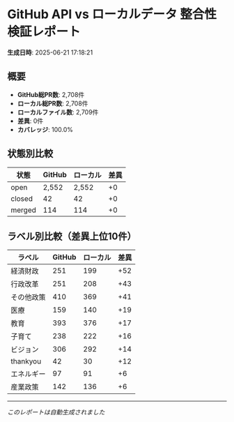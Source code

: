 # GitHub API vs ローカルデータ 整合性検証レポート

**生成日時**: 2025-06-21 17:18:21

## 概要

- **GitHub総PR数**: 2,708件
- **ローカル総PR数**: 2,708件
- **ローカルファイル数**: 2,709件
- **差異**: 0件
- **カバレッジ**: 100.0%

## 状態別比較

| 状態 | GitHub | ローカル | 差異 |
|------|--------|----------|------|
| open | 2,552 | 2,552 | +0 |
| closed | 42 | 42 | +0 |
| merged | 114 | 114 | +0 |

## ラベル別比較（差異上位10件）

| ラベル | GitHub | ローカル | 差異 |
|--------|--------|----------|------|
| 経済財政 | 251 | 199 | +52 |
| 行政改革 | 251 | 208 | +43 |
| その他政策 | 410 | 369 | +41 |
| 医療 | 159 | 140 | +19 |
| 教育 | 393 | 376 | +17 |
| 子育て | 238 | 222 | +16 |
| ビジョン | 306 | 292 | +14 |
| thankyou | 42 | 30 | +12 |
| エネルギー | 97 | 91 | +6 |
| 産業政策 | 142 | 136 | +6 |

---
*このレポートは自動生成されました*